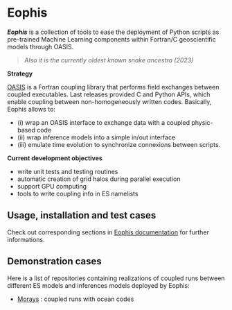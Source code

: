 # Eophis

**_Eophis_** is a collection of tools to ease the deployment of Python scripts as pre-trained Machine Learning components within Fortran/C geoscientific models through OASIS.
> _Also it is the currently oldest known snake ancestra (2023)_

**Strategy**

[OASIS](https://oasis.cerfacs.fr/en/) is a Fortran coupling library that performs field exchanges between coupled executables. Last releases provided C and Python APIs, which enable coupling between non-homogeneously written codes. 
Basically, Eophis allows to: 
   - (i) wrap an OASIS interface to exchange data with a coupled physic-based code
   - (ii) wrap inference models into a simple in/out interface
   - (iii) emulate time evolution to synchronize connexions between scripts.

**Current development objectives**
   - write unit tests and testing routines
   - automatic creation of grid halos during parallel execution
   - support GPU computing
   - tools to write coupling info in ES namelists

## Usage, installation and test cases

Check out corresponding sections in [Eophis documentation](https://eophis.readthedocs.io/en/latest/index.html) for further informations.


## Demonstration cases

Here is a list of repositories containing realizations of coupled runs between different ES models and inferences models deployed by Eophis:
- [Morays](https://github.com/morays-community) : coupled runs with ocean codes

